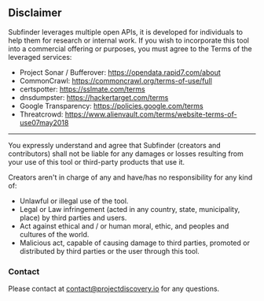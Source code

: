## Disclaimer

Subfinder leverages multiple open APIs, it is developed for individuals to help them for research or internal work. If you wish to incorporate this tool into a commercial offering or purposes, you must agree to the Terms of the leveraged services:

- Project Sonar / Bufferover: https://opendata.rapid7.com/about
- CommonCrawl: https://commoncrawl.org/terms-of-use/full
- certspotter: https://sslmate.com/terms
- dnsdumpster: https://hackertarget.com/terms
- Google Transparency: https://policies.google.com/terms
- Threatcrowd: https://www.alienvault.com/terms/website-terms-of-use07may2018

---

You expressly understand and agree that Subfinder (creators and contributors) shall not be liable for any damages or losses resulting from your use of this tool or third-party products that use it.

Creators aren't in charge of any and have/has no responsibility for any kind of:

- Unlawful or illegal use of the tool.
- Legal or Law infringement (acted in any country, state, municipality, place) by third parties and users.
- Act against ethical and / or human moral, ethic, and peoples and cultures of the world.
- Malicious act, capable of causing damage to third parties, promoted or distributed by third parties or the user through this tool.


### Contact

Please contact at contact@projectdiscovery.io for any questions.
